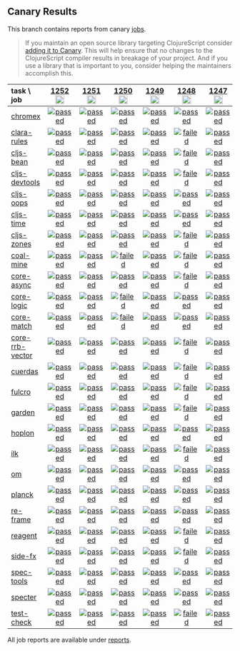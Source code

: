 ## Canary Results

This branch contains reports from canary [jobs](https://github.com/cljs-oss/canary/tree/jobs).

> If you maintain an open source library targeting ClojureScript consider [adding it to Canary](https://github.com/cljs-oss/canary/tree/master#how-to-participate). This will help ensure that no changes to the ClojureScript compiler results in breakage of your project. And if you use a library that is important to you, consider helping the maintainers accomplish this.

[//]: # (begin_overview_table)

| task \ job | <a href="reports/2020/01/12/job-001252-1.10.598-dcc8e61c" title="job #1252&#xA;&#xA;job&#xA;&#xA;requested by BinaryAge Bot (@babot) on 2020-01-12T11:02:04Z">1252<br/><img width=20 height=20 src="https://avatars0.githubusercontent.com/u/1476765?v=4&s=60"></a> | <a href="reports/2020/01/11/job-001251-1.10.598-dcc8e61c" title="job #1251&#xA;&#xA;job&#xA;&#xA;requested by BinaryAge Bot (@babot) on 2020-01-11T11:01:55Z">1251<br/><img width=20 height=20 src="https://avatars0.githubusercontent.com/u/1476765?v=4&s=60"></a> | <a href="reports/2020/01/10/job-001250-1.10.598-dcc8e61c" title="job #1250&#xA;&#xA;job&#xA;&#xA;requested by BinaryAge Bot (@babot) on 2020-01-10T11:01:59Z">1250<br/><img width=20 height=20 src="https://avatars0.githubusercontent.com/u/1476765?v=4&s=60"></a> | <a href="reports/2020/01/09/job-001249-1.10.597-23cedecb" title="job #1249&#xA;&#xA;job&#xA;&#xA;requested by BinaryAge Bot (@babot) on 2020-01-09T11:02:18Z">1249<br/><img width=20 height=20 src="https://avatars0.githubusercontent.com/u/1476765?v=4&s=60"></a> | <a href="reports/2020/01/08/job-001248-1.10.597-23cedecb" title="job #1248&#xA;&#xA;job&#xA;&#xA;requested by BinaryAge Bot (@babot) on 2020-01-08T11:02:01Z">1248<br/><img width=20 height=20 src="https://avatars0.githubusercontent.com/u/1476765?v=4&s=60"></a> | <a href="reports/2020/01/07/job-001247-1.10.597-23cedecb" title="job #1247&#xA;&#xA;job&#xA;&#xA;requested by BinaryAge Bot (@babot) on 2020-01-07T11:02:09Z">1247<br/><img width=20 height=20 src="https://avatars0.githubusercontent.com/u/1476765?v=4&s=60"></a> | <a href="reports/2020/01/06/job-001246-1.10.597-23cedecb" title="job #1246&#xA;&#xA;job&#xA;&#xA;requested by BinaryAge Bot (@babot) on 2020-01-06T11:02:07Z">1246<br/><img width=20 height=20 src="https://avatars0.githubusercontent.com/u/1476765?v=4&s=60"></a> | <a href="reports/2020/01/05/job-001245-1.10.597-23cedecb" title="job #1245&#xA;&#xA;job&#xA;&#xA;requested by BinaryAge Bot (@babot) on 2020-01-05T11:02:04Z">1245<br/><img width=20 height=20 src="https://avatars0.githubusercontent.com/u/1476765?v=4&s=60"></a> | <a href="reports/2020/01/04/job-001244-1.10.597-23cedecb" title="job #1244&#xA;&#xA;job&#xA;&#xA;requested by BinaryAge Bot (@babot) on 2020-01-04T11:02:24Z">1244<br/><img width=20 height=20 src="https://avatars0.githubusercontent.com/u/1476765?v=4&s=60"></a> | <a href="reports/2020/01/03/job-001243-1.10.597-23cedecb" title="job #1243&#xA;&#xA;job&#xA;&#xA;requested by BinaryAge Bot (@babot) on 2020-01-03T11:02:05Z">1243<br/><img width=20 height=20 src="https://avatars0.githubusercontent.com/u/1476765?v=4&s=60"></a> |
| :--- | :---: | :---: | :---: | :---: | :---: | :---: | :---: | :---: | :---: | :---: |
| [chromex](https://github.com/binaryage/chromex) | <a href="reports/2020/01/12/job-001252-1.10.598-dcc8e61c#-chromex"><img title="passed" src="http://box.binaryage.com/s-passed.svg"><a> | <a href="reports/2020/01/11/job-001251-1.10.598-dcc8e61c#-chromex"><img title="passed" src="http://box.binaryage.com/s-passed.svg"><a> | <a href="reports/2020/01/10/job-001250-1.10.598-dcc8e61c#-chromex"><img title="passed" src="http://box.binaryage.com/s-passed.svg"><a> | <a href="reports/2020/01/09/job-001249-1.10.597-23cedecb#-chromex"><img title="passed" src="http://box.binaryage.com/s-passed.svg"><a> | <a href="reports/2020/01/08/job-001248-1.10.597-23cedecb#-chromex"><img title="passed" src="http://box.binaryage.com/s-passed.svg"><a> | <a href="reports/2020/01/07/job-001247-1.10.597-23cedecb#-chromex"><img title="passed" src="http://box.binaryage.com/s-passed.svg"><a> | <a href="reports/2020/01/06/job-001246-1.10.597-23cedecb#-chromex"><img title="passed" src="http://box.binaryage.com/s-passed.svg"><a> | <a href="reports/2020/01/05/job-001245-1.10.597-23cedecb#-chromex"><img title="passed" src="http://box.binaryage.com/s-passed.svg"><a> | <a href="reports/2020/01/04/job-001244-1.10.597-23cedecb#-chromex"><img title="passed" src="http://box.binaryage.com/s-passed.svg"><a> | <a href="reports/2020/01/03/job-001243-1.10.597-23cedecb#-chromex"><img title="passed" src="http://box.binaryage.com/s-passed.svg"><a> |
| [clara-rules](https://github.com/cerner/clara-rules) | <a href="reports/2020/01/12/job-001252-1.10.598-dcc8e61c#-clara-rules"><img title="passed" src="http://box.binaryage.com/s-passed.svg"><a> | <a href="reports/2020/01/11/job-001251-1.10.598-dcc8e61c#-clara-rules"><img title="passed" src="http://box.binaryage.com/s-passed.svg"><a> | <a href="reports/2020/01/10/job-001250-1.10.598-dcc8e61c#-clara-rules"><img title="passed" src="http://box.binaryage.com/s-passed.svg"><a> | <a href="reports/2020/01/09/job-001249-1.10.597-23cedecb#-clara-rules"><img title="passed" src="http://box.binaryage.com/s-passed.svg"><a> | <a href="reports/2020/01/08/job-001248-1.10.597-23cedecb#-clara-rules"><img title="failed" src="http://box.binaryage.com/s-failed.svg"><a> | <a href="reports/2020/01/07/job-001247-1.10.597-23cedecb#-clara-rules"><img title="passed" src="http://box.binaryage.com/s-passed.svg"><a> | <a href="reports/2020/01/06/job-001246-1.10.597-23cedecb#-clara-rules"><img title="passed" src="http://box.binaryage.com/s-passed.svg"><a> | <a href="reports/2020/01/05/job-001245-1.10.597-23cedecb#-clara-rules"><img title="passed" src="http://box.binaryage.com/s-passed.svg"><a> | <a href="reports/2020/01/04/job-001244-1.10.597-23cedecb#-clara-rules"><img title="passed" src="http://box.binaryage.com/s-passed.svg"><a> | <a href="reports/2020/01/03/job-001243-1.10.597-23cedecb#-clara-rules"><img title="passed" src="http://box.binaryage.com/s-passed.svg"><a> |
| [cljs-bean](https://github.com/mfikes/cljs-bean) | <a href="reports/2020/01/12/job-001252-1.10.598-dcc8e61c#-cljs-bean"><img title="passed" src="http://box.binaryage.com/s-passed.svg"><a> | <a href="reports/2020/01/11/job-001251-1.10.598-dcc8e61c#-cljs-bean"><img title="passed" src="http://box.binaryage.com/s-passed.svg"><a> | <a href="reports/2020/01/10/job-001250-1.10.598-dcc8e61c#-cljs-bean"><img title="passed" src="http://box.binaryage.com/s-passed.svg"><a> | <a href="reports/2020/01/09/job-001249-1.10.597-23cedecb#-cljs-bean"><img title="passed" src="http://box.binaryage.com/s-passed.svg"><a> | <a href="reports/2020/01/08/job-001248-1.10.597-23cedecb#-cljs-bean"><img title="failed" src="http://box.binaryage.com/s-failed.svg"><a> | <a href="reports/2020/01/07/job-001247-1.10.597-23cedecb#-cljs-bean"><img title="passed" src="http://box.binaryage.com/s-passed.svg"><a> | <a href="reports/2020/01/06/job-001246-1.10.597-23cedecb#-cljs-bean"><img title="passed" src="http://box.binaryage.com/s-passed.svg"><a> | <a href="reports/2020/01/05/job-001245-1.10.597-23cedecb#-cljs-bean"><img title="passed" src="http://box.binaryage.com/s-passed.svg"><a> | <a href="reports/2020/01/04/job-001244-1.10.597-23cedecb#-cljs-bean"><img title="passed" src="http://box.binaryage.com/s-passed.svg"><a> | <a href="reports/2020/01/03/job-001243-1.10.597-23cedecb#-cljs-bean"><img title="passed" src="http://box.binaryage.com/s-passed.svg"><a> |
| [cljs-devtools](https://github.com/binaryage/cljs-devtools) | <a href="reports/2020/01/12/job-001252-1.10.598-dcc8e61c#-cljs-devtools"><img title="passed" src="http://box.binaryage.com/s-passed.svg"><a> | <a href="reports/2020/01/11/job-001251-1.10.598-dcc8e61c#-cljs-devtools"><img title="passed" src="http://box.binaryage.com/s-passed.svg"><a> | <a href="reports/2020/01/10/job-001250-1.10.598-dcc8e61c#-cljs-devtools"><img title="passed" src="http://box.binaryage.com/s-passed.svg"><a> | <a href="reports/2020/01/09/job-001249-1.10.597-23cedecb#-cljs-devtools"><img title="passed" src="http://box.binaryage.com/s-passed.svg"><a> | <a href="reports/2020/01/08/job-001248-1.10.597-23cedecb#-cljs-devtools"><img title="failed" src="http://box.binaryage.com/s-failed.svg"><a> | <a href="reports/2020/01/07/job-001247-1.10.597-23cedecb#-cljs-devtools"><img title="passed" src="http://box.binaryage.com/s-passed.svg"><a> | <a href="reports/2020/01/06/job-001246-1.10.597-23cedecb#-cljs-devtools"><img title="passed" src="http://box.binaryage.com/s-passed.svg"><a> | <a href="reports/2020/01/05/job-001245-1.10.597-23cedecb#-cljs-devtools"><img title="passed" src="http://box.binaryage.com/s-passed.svg"><a> | <a href="reports/2020/01/04/job-001244-1.10.597-23cedecb#-cljs-devtools"><img title="passed" src="http://box.binaryage.com/s-passed.svg"><a> | <a href="reports/2020/01/03/job-001243-1.10.597-23cedecb#-cljs-devtools"><img title="passed" src="http://box.binaryage.com/s-passed.svg"><a> |
| [cljs-oops](https://github.com/binaryage/cljs-oops) | <a href="reports/2020/01/12/job-001252-1.10.598-dcc8e61c#-cljs-oops"><img title="passed" src="http://box.binaryage.com/s-passed.svg"><a> | <a href="reports/2020/01/11/job-001251-1.10.598-dcc8e61c#-cljs-oops"><img title="passed" src="http://box.binaryage.com/s-passed.svg"><a> | <a href="reports/2020/01/10/job-001250-1.10.598-dcc8e61c#-cljs-oops"><img title="passed" src="http://box.binaryage.com/s-passed.svg"><a> | <a href="reports/2020/01/09/job-001249-1.10.597-23cedecb#-cljs-oops"><img title="passed" src="http://box.binaryage.com/s-passed.svg"><a> | <a href="reports/2020/01/08/job-001248-1.10.597-23cedecb#-cljs-oops"><img title="passed" src="http://box.binaryage.com/s-passed.svg"><a> | <a href="reports/2020/01/07/job-001247-1.10.597-23cedecb#-cljs-oops"><img title="passed" src="http://box.binaryage.com/s-passed.svg"><a> | <a href="reports/2020/01/06/job-001246-1.10.597-23cedecb#-cljs-oops"><img title="passed" src="http://box.binaryage.com/s-passed.svg"><a> | <a href="reports/2020/01/05/job-001245-1.10.597-23cedecb#-cljs-oops"><img title="passed" src="http://box.binaryage.com/s-passed.svg"><a> | <a href="reports/2020/01/04/job-001244-1.10.597-23cedecb#-cljs-oops"><img title="failed" src="http://box.binaryage.com/s-failed.svg"><a> | <a href="reports/2020/01/03/job-001243-1.10.597-23cedecb#-cljs-oops"><img title="passed" src="http://box.binaryage.com/s-passed.svg"><a> |
| [cljs-time](https://github.com/andrewmcveigh/cljs-time) | <a href="reports/2020/01/12/job-001252-1.10.598-dcc8e61c#-cljs-time"><img title="passed" src="http://box.binaryage.com/s-passed.svg"><a> | <a href="reports/2020/01/11/job-001251-1.10.598-dcc8e61c#-cljs-time"><img title="passed" src="http://box.binaryage.com/s-passed.svg"><a> | <a href="reports/2020/01/10/job-001250-1.10.598-dcc8e61c#-cljs-time"><img title="passed" src="http://box.binaryage.com/s-passed.svg"><a> | <a href="reports/2020/01/09/job-001249-1.10.597-23cedecb#-cljs-time"><img title="passed" src="http://box.binaryage.com/s-passed.svg"><a> | <a href="reports/2020/01/08/job-001248-1.10.597-23cedecb#-cljs-time"><img title="passed" src="http://box.binaryage.com/s-passed.svg"><a> | <a href="reports/2020/01/07/job-001247-1.10.597-23cedecb#-cljs-time"><img title="passed" src="http://box.binaryage.com/s-passed.svg"><a> | <a href="reports/2020/01/06/job-001246-1.10.597-23cedecb#-cljs-time"><img title="passed" src="http://box.binaryage.com/s-passed.svg"><a> | <a href="reports/2020/01/05/job-001245-1.10.597-23cedecb#-cljs-time"><img title="passed" src="http://box.binaryage.com/s-passed.svg"><a> | <a href="reports/2020/01/04/job-001244-1.10.597-23cedecb#-cljs-time"><img title="passed" src="http://box.binaryage.com/s-passed.svg"><a> | <a href="reports/2020/01/03/job-001243-1.10.597-23cedecb#-cljs-time"><img title="passed" src="http://box.binaryage.com/s-passed.svg"><a> |
| [cljs-zones](https://github.com/binaryage/cljs-zones) | <a href="reports/2020/01/12/job-001252-1.10.598-dcc8e61c#-cljs-zones"><img title="passed" src="http://box.binaryage.com/s-passed.svg"><a> | <a href="reports/2020/01/11/job-001251-1.10.598-dcc8e61c#-cljs-zones"><img title="passed" src="http://box.binaryage.com/s-passed.svg"><a> | <a href="reports/2020/01/10/job-001250-1.10.598-dcc8e61c#-cljs-zones"><img title="passed" src="http://box.binaryage.com/s-passed.svg"><a> | <a href="reports/2020/01/09/job-001249-1.10.597-23cedecb#-cljs-zones"><img title="passed" src="http://box.binaryage.com/s-passed.svg"><a> | <a href="reports/2020/01/08/job-001248-1.10.597-23cedecb#-cljs-zones"><img title="failed" src="http://box.binaryage.com/s-failed.svg"><a> | <a href="reports/2020/01/07/job-001247-1.10.597-23cedecb#-cljs-zones"><img title="passed" src="http://box.binaryage.com/s-passed.svg"><a> | <a href="reports/2020/01/06/job-001246-1.10.597-23cedecb#-cljs-zones"><img title="passed" src="http://box.binaryage.com/s-passed.svg"><a> | <a href="reports/2020/01/05/job-001245-1.10.597-23cedecb#-cljs-zones"><img title="passed" src="http://box.binaryage.com/s-passed.svg"><a> | <a href="reports/2020/01/04/job-001244-1.10.597-23cedecb#-cljs-zones"><img title="failed" src="http://box.binaryage.com/s-failed.svg"><a> | <a href="reports/2020/01/03/job-001243-1.10.597-23cedecb#-cljs-zones"><img title="passed" src="http://box.binaryage.com/s-passed.svg"><a> |
| [coal-mine](https://github.com/mfikes/coal-mine) | <a href="reports/2020/01/12/job-001252-1.10.598-dcc8e61c#-coal-mine"><img title="passed" src="http://box.binaryage.com/s-passed.svg"><a> | <a href="reports/2020/01/11/job-001251-1.10.598-dcc8e61c#-coal-mine"><img title="passed" src="http://box.binaryage.com/s-passed.svg"><a> | <a href="reports/2020/01/10/job-001250-1.10.598-dcc8e61c#-coal-mine"><img title="failed" src="http://box.binaryage.com/s-failed.svg"><a> | <a href="reports/2020/01/09/job-001249-1.10.597-23cedecb#-coal-mine"><img title="passed" src="http://box.binaryage.com/s-passed.svg"><a> | <a href="reports/2020/01/08/job-001248-1.10.597-23cedecb#-coal-mine"><img title="failed" src="http://box.binaryage.com/s-failed.svg"><a> | <a href="reports/2020/01/07/job-001247-1.10.597-23cedecb#-coal-mine"><img title="passed" src="http://box.binaryage.com/s-passed.svg"><a> | <a href="reports/2020/01/06/job-001246-1.10.597-23cedecb#-coal-mine"><img title="passed" src="http://box.binaryage.com/s-passed.svg"><a> | <a href="reports/2020/01/05/job-001245-1.10.597-23cedecb#-coal-mine"><img title="passed" src="http://box.binaryage.com/s-passed.svg"><a> | <a href="reports/2020/01/04/job-001244-1.10.597-23cedecb#-coal-mine"><img title="failed" src="http://box.binaryage.com/s-failed.svg"><a> | <a href="reports/2020/01/03/job-001243-1.10.597-23cedecb#-coal-mine"><img title="passed" src="http://box.binaryage.com/s-passed.svg"><a> |
| [core-async](https://github.com/clojure/core.async) | <a href="reports/2020/01/12/job-001252-1.10.598-dcc8e61c#-core-async"><img title="passed" src="http://box.binaryage.com/s-passed.svg"><a> | <a href="reports/2020/01/11/job-001251-1.10.598-dcc8e61c#-core-async"><img title="passed" src="http://box.binaryage.com/s-passed.svg"><a> | <a href="reports/2020/01/10/job-001250-1.10.598-dcc8e61c#-core-async"><img title="passed" src="http://box.binaryage.com/s-passed.svg"><a> | <a href="reports/2020/01/09/job-001249-1.10.597-23cedecb#-core-async"><img title="passed" src="http://box.binaryage.com/s-passed.svg"><a> | <a href="reports/2020/01/08/job-001248-1.10.597-23cedecb#-core-async"><img title="failed" src="http://box.binaryage.com/s-failed.svg"><a> | <a href="reports/2020/01/07/job-001247-1.10.597-23cedecb#-core-async"><img title="passed" src="http://box.binaryage.com/s-passed.svg"><a> | <a href="reports/2020/01/06/job-001246-1.10.597-23cedecb#-core-async"><img title="passed" src="http://box.binaryage.com/s-passed.svg"><a> | <a href="reports/2020/01/05/job-001245-1.10.597-23cedecb#-core-async"><img title="passed" src="http://box.binaryage.com/s-passed.svg"><a> | <a href="reports/2020/01/04/job-001244-1.10.597-23cedecb#-core-async"><img title="passed" src="http://box.binaryage.com/s-passed.svg"><a> | <a href="reports/2020/01/03/job-001243-1.10.597-23cedecb#-core-async"><img title="passed" src="http://box.binaryage.com/s-passed.svg"><a> |
| [core-logic](https://github.com/clojure/core.logic) | <a href="reports/2020/01/12/job-001252-1.10.598-dcc8e61c#-core-logic"><img title="passed" src="http://box.binaryage.com/s-passed.svg"><a> | <a href="reports/2020/01/11/job-001251-1.10.598-dcc8e61c#-core-logic"><img title="passed" src="http://box.binaryage.com/s-passed.svg"><a> | <a href="reports/2020/01/10/job-001250-1.10.598-dcc8e61c#-core-logic"><img title="failed" src="http://box.binaryage.com/s-failed.svg"><a> | <a href="reports/2020/01/09/job-001249-1.10.597-23cedecb#-core-logic"><img title="passed" src="http://box.binaryage.com/s-passed.svg"><a> | <a href="reports/2020/01/08/job-001248-1.10.597-23cedecb#-core-logic"><img title="passed" src="http://box.binaryage.com/s-passed.svg"><a> | <a href="reports/2020/01/07/job-001247-1.10.597-23cedecb#-core-logic"><img title="passed" src="http://box.binaryage.com/s-passed.svg"><a> | <a href="reports/2020/01/06/job-001246-1.10.597-23cedecb#-core-logic"><img title="passed" src="http://box.binaryage.com/s-passed.svg"><a> | <a href="reports/2020/01/05/job-001245-1.10.597-23cedecb#-core-logic"><img title="passed" src="http://box.binaryage.com/s-passed.svg"><a> | <a href="reports/2020/01/04/job-001244-1.10.597-23cedecb#-core-logic"><img title="passed" src="http://box.binaryage.com/s-passed.svg"><a> | <a href="reports/2020/01/03/job-001243-1.10.597-23cedecb#-core-logic"><img title="passed" src="http://box.binaryage.com/s-passed.svg"><a> |
| [core-match](https://github.com/clojure/core.match) | <a href="reports/2020/01/12/job-001252-1.10.598-dcc8e61c#-core-match"><img title="passed" src="http://box.binaryage.com/s-passed.svg"><a> | <a href="reports/2020/01/11/job-001251-1.10.598-dcc8e61c#-core-match"><img title="passed" src="http://box.binaryage.com/s-passed.svg"><a> | <a href="reports/2020/01/10/job-001250-1.10.598-dcc8e61c#-core-match"><img title="failed" src="http://box.binaryage.com/s-failed.svg"><a> | <a href="reports/2020/01/09/job-001249-1.10.597-23cedecb#-core-match"><img title="passed" src="http://box.binaryage.com/s-passed.svg"><a> | <a href="reports/2020/01/08/job-001248-1.10.597-23cedecb#-core-match"><img title="passed" src="http://box.binaryage.com/s-passed.svg"><a> | <a href="reports/2020/01/07/job-001247-1.10.597-23cedecb#-core-match"><img title="passed" src="http://box.binaryage.com/s-passed.svg"><a> | <a href="reports/2020/01/06/job-001246-1.10.597-23cedecb#-core-match"><img title="passed" src="http://box.binaryage.com/s-passed.svg"><a> | <a href="reports/2020/01/05/job-001245-1.10.597-23cedecb#-core-match"><img title="passed" src="http://box.binaryage.com/s-passed.svg"><a> | <a href="reports/2020/01/04/job-001244-1.10.597-23cedecb#-core-match"><img title="passed" src="http://box.binaryage.com/s-passed.svg"><a> | <a href="reports/2020/01/03/job-001243-1.10.597-23cedecb#-core-match"><img title="passed" src="http://box.binaryage.com/s-passed.svg"><a> |
| [core-rrb-vector](https://github.com/clojure/core.rrb-vector) | <a href="reports/2020/01/12/job-001252-1.10.598-dcc8e61c#-core-rrb-vector"><img title="passed" src="http://box.binaryage.com/s-passed.svg"><a> | <a href="reports/2020/01/11/job-001251-1.10.598-dcc8e61c#-core-rrb-vector"><img title="passed" src="http://box.binaryage.com/s-passed.svg"><a> | <a href="reports/2020/01/10/job-001250-1.10.598-dcc8e61c#-core-rrb-vector"><img title="passed" src="http://box.binaryage.com/s-passed.svg"><a> | <a href="reports/2020/01/09/job-001249-1.10.597-23cedecb#-core-rrb-vector"><img title="passed" src="http://box.binaryage.com/s-passed.svg"><a> | <a href="reports/2020/01/08/job-001248-1.10.597-23cedecb#-core-rrb-vector"><img title="failed" src="http://box.binaryage.com/s-failed.svg"><a> | <a href="reports/2020/01/07/job-001247-1.10.597-23cedecb#-core-rrb-vector"><img title="passed" src="http://box.binaryage.com/s-passed.svg"><a> | <a href="reports/2020/01/06/job-001246-1.10.597-23cedecb#-core-rrb-vector"><img title="passed" src="http://box.binaryage.com/s-passed.svg"><a> | <a href="reports/2020/01/05/job-001245-1.10.597-23cedecb#-core-rrb-vector"><img title="passed" src="http://box.binaryage.com/s-passed.svg"><a> | <a href="reports/2020/01/04/job-001244-1.10.597-23cedecb#-core-rrb-vector"><img title="failed" src="http://box.binaryage.com/s-failed.svg"><a> | <a href="reports/2020/01/03/job-001243-1.10.597-23cedecb#-core-rrb-vector"><img title="passed" src="http://box.binaryage.com/s-passed.svg"><a> |
| [cuerdas](https://github.com/funcool/cuerdas) | <a href="reports/2020/01/12/job-001252-1.10.598-dcc8e61c#-cuerdas"><img title="passed" src="http://box.binaryage.com/s-passed.svg"><a> | <a href="reports/2020/01/11/job-001251-1.10.598-dcc8e61c#-cuerdas"><img title="passed" src="http://box.binaryage.com/s-passed.svg"><a> | <a href="reports/2020/01/10/job-001250-1.10.598-dcc8e61c#-cuerdas"><img title="passed" src="http://box.binaryage.com/s-passed.svg"><a> | <a href="reports/2020/01/09/job-001249-1.10.597-23cedecb#-cuerdas"><img title="passed" src="http://box.binaryage.com/s-passed.svg"><a> | <a href="reports/2020/01/08/job-001248-1.10.597-23cedecb#-cuerdas"><img title="failed" src="http://box.binaryage.com/s-failed.svg"><a> | <a href="reports/2020/01/07/job-001247-1.10.597-23cedecb#-cuerdas"><img title="passed" src="http://box.binaryage.com/s-passed.svg"><a> | <a href="reports/2020/01/06/job-001246-1.10.597-23cedecb#-cuerdas"><img title="passed" src="http://box.binaryage.com/s-passed.svg"><a> | <a href="reports/2020/01/05/job-001245-1.10.597-23cedecb#-cuerdas"><img title="passed" src="http://box.binaryage.com/s-passed.svg"><a> | <a href="reports/2020/01/04/job-001244-1.10.597-23cedecb#-cuerdas"><img title="passed" src="http://box.binaryage.com/s-passed.svg"><a> | <a href="reports/2020/01/03/job-001243-1.10.597-23cedecb#-cuerdas"><img title="passed" src="http://box.binaryage.com/s-passed.svg"><a> |
| [fulcro](https://github.com/fulcrologic/fulcro) | <a href="reports/2020/01/12/job-001252-1.10.598-dcc8e61c#-fulcro"><img title="passed" src="http://box.binaryage.com/s-passed.svg"><a> | <a href="reports/2020/01/11/job-001251-1.10.598-dcc8e61c#-fulcro"><img title="passed" src="http://box.binaryage.com/s-passed.svg"><a> | <a href="reports/2020/01/10/job-001250-1.10.598-dcc8e61c#-fulcro"><img title="passed" src="http://box.binaryage.com/s-passed.svg"><a> | <a href="reports/2020/01/09/job-001249-1.10.597-23cedecb#-fulcro"><img title="passed" src="http://box.binaryage.com/s-passed.svg"><a> | <a href="reports/2020/01/08/job-001248-1.10.597-23cedecb#-fulcro"><img title="failed" src="http://box.binaryage.com/s-failed.svg"><a> | <a href="reports/2020/01/07/job-001247-1.10.597-23cedecb#-fulcro"><img title="passed" src="http://box.binaryage.com/s-passed.svg"><a> | <a href="reports/2020/01/06/job-001246-1.10.597-23cedecb#-fulcro"><img title="passed" src="http://box.binaryage.com/s-passed.svg"><a> | <a href="reports/2020/01/05/job-001245-1.10.597-23cedecb#-fulcro"><img title="passed" src="http://box.binaryage.com/s-passed.svg"><a> | <a href="reports/2020/01/04/job-001244-1.10.597-23cedecb#-fulcro"><img title="passed" src="http://box.binaryage.com/s-passed.svg"><a> | <a href="reports/2020/01/03/job-001243-1.10.597-23cedecb#-fulcro"><img title="passed" src="http://box.binaryage.com/s-passed.svg"><a> |
| [garden](https://github.com/noprompt/garden) | <a href="reports/2020/01/12/job-001252-1.10.598-dcc8e61c#-garden"><img title="passed" src="http://box.binaryage.com/s-passed.svg"><a> | <a href="reports/2020/01/11/job-001251-1.10.598-dcc8e61c#-garden"><img title="passed" src="http://box.binaryage.com/s-passed.svg"><a> | <a href="reports/2020/01/10/job-001250-1.10.598-dcc8e61c#-garden"><img title="passed" src="http://box.binaryage.com/s-passed.svg"><a> | <a href="reports/2020/01/09/job-001249-1.10.597-23cedecb#-garden"><img title="passed" src="http://box.binaryage.com/s-passed.svg"><a> | <a href="reports/2020/01/08/job-001248-1.10.597-23cedecb#-garden"><img title="failed" src="http://box.binaryage.com/s-failed.svg"><a> | <a href="reports/2020/01/07/job-001247-1.10.597-23cedecb#-garden"><img title="passed" src="http://box.binaryage.com/s-passed.svg"><a> | <a href="reports/2020/01/06/job-001246-1.10.597-23cedecb#-garden"><img title="passed" src="http://box.binaryage.com/s-passed.svg"><a> | <a href="reports/2020/01/05/job-001245-1.10.597-23cedecb#-garden"><img title="passed" src="http://box.binaryage.com/s-passed.svg"><a> | <a href="reports/2020/01/04/job-001244-1.10.597-23cedecb#-garden"><img title="passed" src="http://box.binaryage.com/s-passed.svg"><a> | <a href="reports/2020/01/03/job-001243-1.10.597-23cedecb#-garden"><img title="passed" src="http://box.binaryage.com/s-passed.svg"><a> |
| [hoplon](https://github.com/hoplon/hoplon) | <a href="reports/2020/01/12/job-001252-1.10.598-dcc8e61c#-hoplon"><img title="passed" src="http://box.binaryage.com/s-passed.svg"><a> | <a href="reports/2020/01/11/job-001251-1.10.598-dcc8e61c#-hoplon"><img title="passed" src="http://box.binaryage.com/s-passed.svg"><a> | <a href="reports/2020/01/10/job-001250-1.10.598-dcc8e61c#-hoplon"><img title="passed" src="http://box.binaryage.com/s-passed.svg"><a> | <a href="reports/2020/01/09/job-001249-1.10.597-23cedecb#-hoplon"><img title="passed" src="http://box.binaryage.com/s-passed.svg"><a> | <a href="reports/2020/01/08/job-001248-1.10.597-23cedecb#-hoplon"><img title="passed" src="http://box.binaryage.com/s-passed.svg"><a> | <a href="reports/2020/01/07/job-001247-1.10.597-23cedecb#-hoplon"><img title="passed" src="http://box.binaryage.com/s-passed.svg"><a> | <a href="reports/2020/01/06/job-001246-1.10.597-23cedecb#-hoplon"><img title="passed" src="http://box.binaryage.com/s-passed.svg"><a> | <a href="reports/2020/01/05/job-001245-1.10.597-23cedecb#-hoplon"><img title="passed" src="http://box.binaryage.com/s-passed.svg"><a> | <a href="reports/2020/01/04/job-001244-1.10.597-23cedecb#-hoplon"><img title="passed" src="http://box.binaryage.com/s-passed.svg"><a> | <a href="reports/2020/01/03/job-001243-1.10.597-23cedecb#-hoplon"><img title="passed" src="http://box.binaryage.com/s-passed.svg"><a> |
| [ilk](https://github.com/mfikes/ilk) | <a href="reports/2020/01/12/job-001252-1.10.598-dcc8e61c#-ilk"><img title="passed" src="http://box.binaryage.com/s-passed.svg"><a> | <a href="reports/2020/01/11/job-001251-1.10.598-dcc8e61c#-ilk"><img title="passed" src="http://box.binaryage.com/s-passed.svg"><a> | <a href="reports/2020/01/10/job-001250-1.10.598-dcc8e61c#-ilk"><img title="passed" src="http://box.binaryage.com/s-passed.svg"><a> | <a href="reports/2020/01/09/job-001249-1.10.597-23cedecb#-ilk"><img title="passed" src="http://box.binaryage.com/s-passed.svg"><a> | <a href="reports/2020/01/08/job-001248-1.10.597-23cedecb#-ilk"><img title="failed" src="http://box.binaryage.com/s-failed.svg"><a> | <a href="reports/2020/01/07/job-001247-1.10.597-23cedecb#-ilk"><img title="passed" src="http://box.binaryage.com/s-passed.svg"><a> | <a href="reports/2020/01/06/job-001246-1.10.597-23cedecb#-ilk"><img title="passed" src="http://box.binaryage.com/s-passed.svg"><a> | <a href="reports/2020/01/05/job-001245-1.10.597-23cedecb#-ilk"><img title="passed" src="http://box.binaryage.com/s-passed.svg"><a> | <a href="reports/2020/01/04/job-001244-1.10.597-23cedecb#-ilk"><img title="failed" src="http://box.binaryage.com/s-failed.svg"><a> | <a href="reports/2020/01/03/job-001243-1.10.597-23cedecb#-ilk"><img title="passed" src="http://box.binaryage.com/s-passed.svg"><a> |
| [om](https://github.com/omcljs/om) | <a href="reports/2020/01/12/job-001252-1.10.598-dcc8e61c#-om"><img title="passed" src="http://box.binaryage.com/s-passed.svg"><a> | <a href="reports/2020/01/11/job-001251-1.10.598-dcc8e61c#-om"><img title="passed" src="http://box.binaryage.com/s-passed.svg"><a> | <a href="reports/2020/01/10/job-001250-1.10.598-dcc8e61c#-om"><img title="passed" src="http://box.binaryage.com/s-passed.svg"><a> | <a href="reports/2020/01/09/job-001249-1.10.597-23cedecb#-om"><img title="passed" src="http://box.binaryage.com/s-passed.svg"><a> | <a href="reports/2020/01/08/job-001248-1.10.597-23cedecb#-om"><img title="passed" src="http://box.binaryage.com/s-passed.svg"><a> | <a href="reports/2020/01/07/job-001247-1.10.597-23cedecb#-om"><img title="passed" src="http://box.binaryage.com/s-passed.svg"><a> | <a href="reports/2020/01/06/job-001246-1.10.597-23cedecb#-om"><img title="passed" src="http://box.binaryage.com/s-passed.svg"><a> | <a href="reports/2020/01/05/job-001245-1.10.597-23cedecb#-om"><img title="passed" src="http://box.binaryage.com/s-passed.svg"><a> | <a href="reports/2020/01/04/job-001244-1.10.597-23cedecb#-om"><img title="passed" src="http://box.binaryage.com/s-passed.svg"><a> | <a href="reports/2020/01/03/job-001243-1.10.597-23cedecb#-om"><img title="passed" src="http://box.binaryage.com/s-passed.svg"><a> |
| [planck](https://github.com/planck-repl/planck) | <a href="reports/2020/01/12/job-001252-1.10.598-dcc8e61c#-planck"><img title="passed" src="http://box.binaryage.com/s-passed.svg"><a> | <a href="reports/2020/01/11/job-001251-1.10.598-dcc8e61c#-planck"><img title="passed" src="http://box.binaryage.com/s-passed.svg"><a> | <a href="reports/2020/01/10/job-001250-1.10.598-dcc8e61c#-planck"><img title="passed" src="http://box.binaryage.com/s-passed.svg"><a> | <a href="reports/2020/01/09/job-001249-1.10.597-23cedecb#-planck"><img title="passed" src="http://box.binaryage.com/s-passed.svg"><a> | <a href="reports/2020/01/08/job-001248-1.10.597-23cedecb#-planck"><img title="passed" src="http://box.binaryage.com/s-passed.svg"><a> | <a href="reports/2020/01/07/job-001247-1.10.597-23cedecb#-planck"><img title="passed" src="http://box.binaryage.com/s-passed.svg"><a> | <a href="reports/2020/01/06/job-001246-1.10.597-23cedecb#-planck"><img title="passed" src="http://box.binaryage.com/s-passed.svg"><a> | <a href="reports/2020/01/05/job-001245-1.10.597-23cedecb#-planck"><img title="passed" src="http://box.binaryage.com/s-passed.svg"><a> | <a href="reports/2020/01/04/job-001244-1.10.597-23cedecb#-planck"><img title="passed" src="http://box.binaryage.com/s-passed.svg"><a> | <a href="reports/2020/01/03/job-001243-1.10.597-23cedecb#-planck"><img title="passed" src="http://box.binaryage.com/s-passed.svg"><a> |
| [re-frame](https://github.com/Day8/re-frame) | <a href="reports/2020/01/12/job-001252-1.10.598-dcc8e61c#-re-frame"><img title="passed" src="http://box.binaryage.com/s-passed.svg"><a> | <a href="reports/2020/01/11/job-001251-1.10.598-dcc8e61c#-re-frame"><img title="passed" src="http://box.binaryage.com/s-passed.svg"><a> | <a href="reports/2020/01/10/job-001250-1.10.598-dcc8e61c#-re-frame"><img title="passed" src="http://box.binaryage.com/s-passed.svg"><a> | <a href="reports/2020/01/09/job-001249-1.10.597-23cedecb#-re-frame"><img title="passed" src="http://box.binaryage.com/s-passed.svg"><a> | <a href="reports/2020/01/08/job-001248-1.10.597-23cedecb#-re-frame"><img title="passed" src="http://box.binaryage.com/s-passed.svg"><a> | <a href="reports/2020/01/07/job-001247-1.10.597-23cedecb#-re-frame"><img title="passed" src="http://box.binaryage.com/s-passed.svg"><a> | <a href="reports/2020/01/06/job-001246-1.10.597-23cedecb#-re-frame"><img title="passed" src="http://box.binaryage.com/s-passed.svg"><a> | <a href="reports/2020/01/05/job-001245-1.10.597-23cedecb#-re-frame"><img title="passed" src="http://box.binaryage.com/s-passed.svg"><a> | <a href="reports/2020/01/04/job-001244-1.10.597-23cedecb#-re-frame"><img title="passed" src="http://box.binaryage.com/s-passed.svg"><a> | <a href="reports/2020/01/03/job-001243-1.10.597-23cedecb#-re-frame"><img title="passed" src="http://box.binaryage.com/s-passed.svg"><a> |
| [reagent](https://github.com/reagent-project/reagent) | <a href="reports/2020/01/12/job-001252-1.10.598-dcc8e61c#-reagent"><img title="passed" src="http://box.binaryage.com/s-passed.svg"><a> | <a href="reports/2020/01/11/job-001251-1.10.598-dcc8e61c#-reagent"><img title="passed" src="http://box.binaryage.com/s-passed.svg"><a> | <a href="reports/2020/01/10/job-001250-1.10.598-dcc8e61c#-reagent"><img title="passed" src="http://box.binaryage.com/s-passed.svg"><a> | <a href="reports/2020/01/09/job-001249-1.10.597-23cedecb#-reagent"><img title="passed" src="http://box.binaryage.com/s-passed.svg"><a> | <a href="reports/2020/01/08/job-001248-1.10.597-23cedecb#-reagent"><img title="failed" src="http://box.binaryage.com/s-failed.svg"><a> | <a href="reports/2020/01/07/job-001247-1.10.597-23cedecb#-reagent"><img title="passed" src="http://box.binaryage.com/s-passed.svg"><a> | <a href="reports/2020/01/06/job-001246-1.10.597-23cedecb#-reagent"><img title="passed" src="http://box.binaryage.com/s-passed.svg"><a> | <a href="reports/2020/01/05/job-001245-1.10.597-23cedecb#-reagent"><img title="passed" src="http://box.binaryage.com/s-passed.svg"><a> | <a href="reports/2020/01/04/job-001244-1.10.597-23cedecb#-reagent"><img title="failed" src="http://box.binaryage.com/s-failed.svg"><a> | <a href="reports/2020/01/03/job-001243-1.10.597-23cedecb#-reagent"><img title="passed" src="http://box.binaryage.com/s-passed.svg"><a> |
| [side-fx](https://github.com/cljsrn/side-fx) | <a href="reports/2020/01/12/job-001252-1.10.598-dcc8e61c#-side-fx"><img title="passed" src="http://box.binaryage.com/s-passed.svg"><a> | <a href="reports/2020/01/11/job-001251-1.10.598-dcc8e61c#-side-fx"><img title="passed" src="http://box.binaryage.com/s-passed.svg"><a> | <a href="reports/2020/01/10/job-001250-1.10.598-dcc8e61c#-side-fx"><img title="passed" src="http://box.binaryage.com/s-passed.svg"><a> | <a href="reports/2020/01/09/job-001249-1.10.597-23cedecb#-side-fx"><img title="passed" src="http://box.binaryage.com/s-passed.svg"><a> | <a href="reports/2020/01/08/job-001248-1.10.597-23cedecb#-side-fx"><img title="failed" src="http://box.binaryage.com/s-failed.svg"><a> | <a href="reports/2020/01/07/job-001247-1.10.597-23cedecb#-side-fx"><img title="passed" src="http://box.binaryage.com/s-passed.svg"><a> | <a href="reports/2020/01/06/job-001246-1.10.597-23cedecb#-side-fx"><img title="passed" src="http://box.binaryage.com/s-passed.svg"><a> | <a href="reports/2020/01/05/job-001245-1.10.597-23cedecb#-side-fx"><img title="passed" src="http://box.binaryage.com/s-passed.svg"><a> | <a href="reports/2020/01/04/job-001244-1.10.597-23cedecb#-side-fx"><img title="passed" src="http://box.binaryage.com/s-passed.svg"><a> | <a href="reports/2020/01/03/job-001243-1.10.597-23cedecb#-side-fx"><img title="passed" src="http://box.binaryage.com/s-passed.svg"><a> |
| [spec-tools](https://github.com/metosin/spec-tools) | <a href="reports/2020/01/12/job-001252-1.10.598-dcc8e61c#-spec-tools"><img title="passed" src="http://box.binaryage.com/s-passed.svg"><a> | <a href="reports/2020/01/11/job-001251-1.10.598-dcc8e61c#-spec-tools"><img title="passed" src="http://box.binaryage.com/s-passed.svg"><a> | <a href="reports/2020/01/10/job-001250-1.10.598-dcc8e61c#-spec-tools"><img title="passed" src="http://box.binaryage.com/s-passed.svg"><a> | <a href="reports/2020/01/09/job-001249-1.10.597-23cedecb#-spec-tools"><img title="passed" src="http://box.binaryage.com/s-passed.svg"><a> | <a href="reports/2020/01/08/job-001248-1.10.597-23cedecb#-spec-tools"><img title="passed" src="http://box.binaryage.com/s-passed.svg"><a> | <a href="reports/2020/01/07/job-001247-1.10.597-23cedecb#-spec-tools"><img title="passed" src="http://box.binaryage.com/s-passed.svg"><a> | <a href="reports/2020/01/06/job-001246-1.10.597-23cedecb#-spec-tools"><img title="passed" src="http://box.binaryage.com/s-passed.svg"><a> | <a href="reports/2020/01/05/job-001245-1.10.597-23cedecb#-spec-tools"><img title="passed" src="http://box.binaryage.com/s-passed.svg"><a> | <a href="reports/2020/01/04/job-001244-1.10.597-23cedecb#-spec-tools"><img title="passed" src="http://box.binaryage.com/s-passed.svg"><a> | <a href="reports/2020/01/03/job-001243-1.10.597-23cedecb#-spec-tools"><img title="passed" src="http://box.binaryage.com/s-passed.svg"><a> |
| [specter](https://github.com/nathanmarz/specter) | <a href="reports/2020/01/12/job-001252-1.10.598-dcc8e61c#-specter"><img title="passed" src="http://box.binaryage.com/s-passed.svg"><a> | <a href="reports/2020/01/11/job-001251-1.10.598-dcc8e61c#-specter"><img title="passed" src="http://box.binaryage.com/s-passed.svg"><a> | <a href="reports/2020/01/10/job-001250-1.10.598-dcc8e61c#-specter"><img title="passed" src="http://box.binaryage.com/s-passed.svg"><a> | <a href="reports/2020/01/09/job-001249-1.10.597-23cedecb#-specter"><img title="passed" src="http://box.binaryage.com/s-passed.svg"><a> | <a href="reports/2020/01/08/job-001248-1.10.597-23cedecb#-specter"><img title="passed" src="http://box.binaryage.com/s-passed.svg"><a> | <a href="reports/2020/01/07/job-001247-1.10.597-23cedecb#-specter"><img title="passed" src="http://box.binaryage.com/s-passed.svg"><a> | <a href="reports/2020/01/06/job-001246-1.10.597-23cedecb#-specter"><img title="passed" src="http://box.binaryage.com/s-passed.svg"><a> | <a href="reports/2020/01/05/job-001245-1.10.597-23cedecb#-specter"><img title="passed" src="http://box.binaryage.com/s-passed.svg"><a> | <a href="reports/2020/01/04/job-001244-1.10.597-23cedecb#-specter"><img title="passed" src="http://box.binaryage.com/s-passed.svg"><a> | <a href="reports/2020/01/03/job-001243-1.10.597-23cedecb#-specter"><img title="passed" src="http://box.binaryage.com/s-passed.svg"><a> |
| [test-check](https://github.com/clojure/test.check) | <a href="reports/2020/01/12/job-001252-1.10.598-dcc8e61c#-test-check"><img title="passed" src="http://box.binaryage.com/s-passed.svg"><a> | <a href="reports/2020/01/11/job-001251-1.10.598-dcc8e61c#-test-check"><img title="passed" src="http://box.binaryage.com/s-passed.svg"><a> | <a href="reports/2020/01/10/job-001250-1.10.598-dcc8e61c#-test-check"><img title="passed" src="http://box.binaryage.com/s-passed.svg"><a> | <a href="reports/2020/01/09/job-001249-1.10.597-23cedecb#-test-check"><img title="passed" src="http://box.binaryage.com/s-passed.svg"><a> | <a href="reports/2020/01/08/job-001248-1.10.597-23cedecb#-test-check"><img title="failed" src="http://box.binaryage.com/s-failed.svg"><a> | <a href="reports/2020/01/07/job-001247-1.10.597-23cedecb#-test-check"><img title="passed" src="http://box.binaryage.com/s-passed.svg"><a> | <a href="reports/2020/01/06/job-001246-1.10.597-23cedecb#-test-check"><img title="passed" src="http://box.binaryage.com/s-passed.svg"><a> | <a href="reports/2020/01/05/job-001245-1.10.597-23cedecb#-test-check"><img title="passed" src="http://box.binaryage.com/s-passed.svg"><a> | <a href="reports/2020/01/04/job-001244-1.10.597-23cedecb#-test-check"><img title="failed" src="http://box.binaryage.com/s-failed.svg"><a> | <a href="reports/2020/01/03/job-001243-1.10.597-23cedecb#-test-check"><img title="passed" src="http://box.binaryage.com/s-passed.svg"><a> |

[//]: # (end_overview_table)

All job reports are available under [reports](reports).
